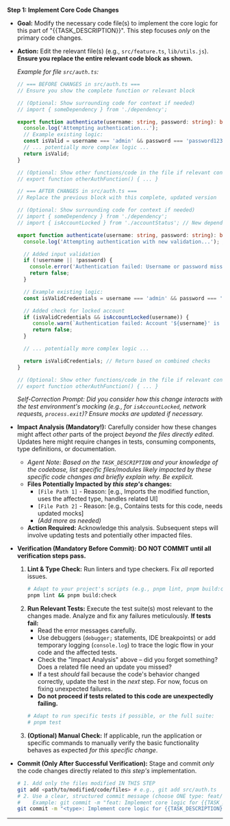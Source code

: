 **Step 1: Implement Core Code Changes**

*   **Goal:** Modify the necessary code file(s) to implement the core logic for this part of "{{TASK_DESCRIPTION}}". This step focuses *only* on the primary code changes.
*   **Action:** Edit the relevant file(s) (e.g., `src/feature.ts`, `lib/utils.js`). **Ensure you replace the entire relevant code block as shown.**

    *Example for file `src/auth.ts`:*
    ```typescript
    // === BEFORE CHANGES in src/auth.ts ===
    // Ensure you show the complete function or relevant block

    // (Optional: Show surrounding code for context if needed)
    // import { someDependency } from './dependency';

    export function authenticate(username: string, password: string): boolean {
      console.log('Attempting authentication...');
      // Example existing logic:
      const isValid = username === 'admin' && password === 'password123';
      // ... potentially more complex logic ...
      return isValid;
    }

    // (Optional: Show other functions/code in the file if relevant context)
    // export function otherAuthFunction() { ... }

    // === AFTER CHANGES in src/auth.ts ===
    // Replace the previous block with this complete, updated version

    // (Optional: Show surrounding code for context if needed)
    // import { someDependency } from './dependency';
    // import { isAccountLocked } from './accountStatus'; // New dependency

    export function authenticate(username: string, password: string): boolean {
      console.log('Attempting authentication with new validation...'); // Updated log

      // Added input validation
      if (!username || !password) {
        console.error('Authentication failed: Username or password missing.');
        return false;
      }

      // Example existing logic:
      const isValidCredentials = username === 'admin' && password === 'password123';

      // Added check for locked account
      if (isValidCredentials && isAccountLocked(username)) {
         console.warn(`Authentication failed: Account '${username}' is locked.`);
         return false;
      }

      // ... potentially more complex logic ...

      return isValidCredentials; // Return based on combined checks
    }

    // (Optional: Show other functions/code in the file if relevant context)
    // export function otherAuthFunction() { ... }
    ```
    *Self-Correction Prompt: Did you consider how this change interacts with the test environment's mocking (e.g., for `isAccountLocked`, network requests, `process.exit`)? Ensure mocks are updated if necessary.*

*   **Impact Analysis (Mandatory!):** Carefully consider how these changes might affect *other* parts of the project *beyond the files directly edited*. Updates here might require changes in tests, consuming components, type definitions, or documentation.
    *   *Agent Note: Based on the `TASK_DESCRIPTION` and your knowledge of the codebase, list specific files/modules likely impacted by *these specific code changes* and briefly explain *why*. Be explicit.*
    *   **Files Potentially Impacted by *this step's* changes:**
        *   `[File Path 1]` - Reason: [e.g., Imports the modified function, uses the affected type, handles related UI]
        *   `[File Path 2]` - Reason: [e.g., Contains tests for this code, needs updated mocks]
        *   *(Add more as needed)*
    *   **Action Required:** Acknowledge this analysis. Subsequent steps will involve updating tests and potentially other impacted files.

*   **Verification (Mandatory Before Commit):** **DO NOT COMMIT until all verification steps pass.**
    1.  **Lint & Type Check:** Run linters and type checkers. Fix *all* reported issues.
        ```bash
        # Adapt to your project's scripts (e.g., pnpm lint, pnpm build:check)
        pnpm lint && pnpm build:check
        ```
    2.  **Run Relevant Tests:** Execute the test suite(s) most relevant to the changes made. Analyze and fix any failures meticulously. **If tests fail:**
        *   Read the error messages carefully.
        *   Use debuggers (`debugger;` statements, IDE breakpoints) or add temporary logging (`console.log`) to trace the logic flow in your code and the affected tests.
        *   Check the "Impact Analysis" above – did you forget something? Does a related file need an update you missed?
        *   If a test *should* fail because the code's behavior changed correctly, update the test in the *next* step. For now, focus on fixing unexpected failures.
        *   **Do not proceed if tests related to this code are unexpectedly failing.**
        ```bash
        # Adapt to run specific tests if possible, or the full suite:
        # pnpm test
        ```
    3.  **(Optional) Manual Check:** If applicable, run the application or specific commands to manually verify the basic functionality behaves as expected *for this specific change*.

*   **Commit (Only After Successful Verification):** Stage and commit *only* the code changes directly related to *this step's* implementation.
    ```bash
    # 1. Add only the files modified IN THIS STEP
    git add <path/to/modified/code/files> # e.g., git add src/auth.ts
    # 2. Use a clear, structured commit message (choose ONE type: feat/fix/refactor/...)
    #    Example: git commit -m "feat: Implement core logic for {{TASK_DESCRIPTION}} (Step 1)" -m "Description: Added input validation and account lock check in authenticate function." -m "Verification: Passed lint, types, and relevant tests." -m "Impact Analysis: Acknowledged potential impact on test files." | cat
    git commit -m "<type>: Implement core logic for {{TASK_DESCRIPTION}} (Step 1)" -m "Description: [Specific changes made]" -m "Verification: Passed lint, types, and relevant tests." -m "Impact Analysis: Acknowledged potential impact on listed files." | cat
    ```

--- 
